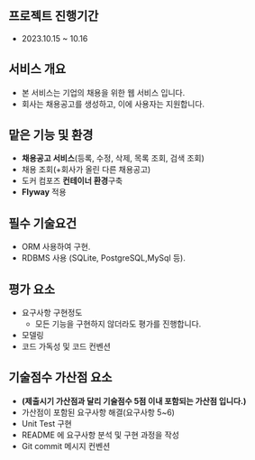 
## 프로젝트 진행기간
- 2023.10.15 ~ 10.16

## 서비스 개요

- 본 서비스는 기업의 채용을 위한 웹 서비스 입니다.
- 회사는 채용공고를 생성하고, 이에 사용자는 지원합니다.


## 맡은 기능 및 환경

- **채용공고 서비스**(등록, 수정, 삭제, 목록 조회, 검색 조회)
- 채용 조회(+회사가 올린 다른 채용공고)
- 도커 컴포즈 **컨테이너 환경**구축
- **Flyway** 적용


## 필수 기술요건

- ORM 사용하여 구현.
- RDBMS 사용 (SQLite, PostgreSQL,MySql 등).

## 평가 요소

- 요구사항 구현정도
    - 모든 기능을 구현하지 않더라도 평가를 진행합니다.
- 모델링
- 코드 가독성 및 코드 컨벤션

## 기술점수 가산점 요소

- **(제출시기 가산점과 달리 기술점수 5점 이내 포함되는 가산점 입니다.)**
- 가산점이 포함된 요구사항 해결(요구사항 5~6)
- Unit Test 구현
- README 에 요구사항 분석 및 구현 과정을 작성
- Git commit 메시지 컨벤션
